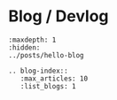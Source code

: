 # Blog / Devlog

```{toctree}
:maxdepth: 1
:hidden:
../posts/hello-blog
```

```{eval-rst}
.. blog-index::
   :max_articles: 10
   :list_blogs: 1
```